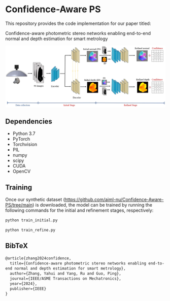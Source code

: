 # Confidence-Aware PS
This repository provides the code implementation for our paper titled:

Confidence-aware photometric stereo networks enabling end-to-end normal and depth estimation for smart metrology

![plot](graphical_abstract.png)
## Dependencies
- Python 3.7 
- PyTorch
- Torchvision
- PIL
- numpy
- scipy
- CUDA
- OpenCV

## Training
Once our synthetic dataset (https://github.com/aiml-nu/Confidence-Aware-PS/tree/main) is downloaded, the model can be trained by running the following commands for the initial and refinement stages, respectively:
```bash
python train_initial.py
```
```bash
python train_refine.py
```

## BibTeX
```
@article{zhang2024confidence,
  title={Confidence-aware photometric stereo networks enabling end-to-end normal and depth estimation for smart metrology},
  author={Zhang, Yahui and Yang, Ru and Guo, Ping},
  journal={IEEE/ASME Transactions on Mechatronics},
  year={2024},
  publisher={IEEE}
}
```
